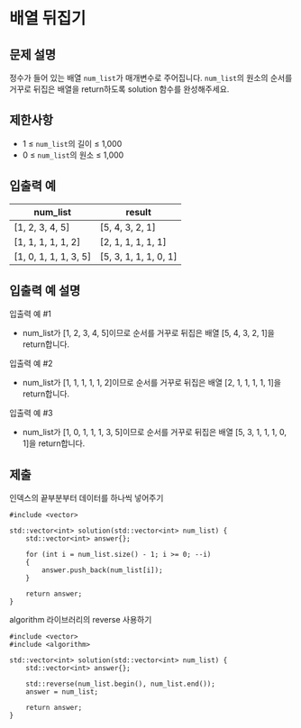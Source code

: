 # 배열 뒤집기

## 문제 설명

정수가 들어 있는 배열 `num_list`가 매개변수로 주어집니다. `num_list`의 원소의 순서를 거꾸로 뒤집은 배열을 return하도록 solution 함수를 완성해주세요.

## 제한사항

+ 1 ≤ `num_list`의 길이 ≤ 1,000
+ 0 ≤ `num_list`의 원소 ≤ 1,000

## 입출력 예

num_list|result
---|---
[1, 2, 3, 4, 5]|[5, 4, 3, 2, 1]
[1, 1, 1, 1, 1, 2]|[2, 1, 1, 1, 1, 1]
[1, 0, 1, 1, 1, 3, 5]|[5, 3, 1, 1, 1, 0, 1]

## 입출력 예 설명

입출력 예 #1

+ num_list가 [1, 2, 3, 4, 5]이므로 순서를 거꾸로 뒤집은 배열 [5, 4, 3, 2, 1]을 return합니다.

입출력 예 #2

+ num_list가 [1, 1, 1, 1, 1, 2]이므로 순서를 거꾸로 뒤집은 배열 [2, 1, 1, 1, 1, 1]을 return합니다.

입출력 예 #3

+ num_list가 [1, 0, 1, 1, 1, 3, 5]이므로 순서를 거꾸로 뒤집은 배열 [5, 3, 1, 1, 1, 0, 1]을 return합니다.

## 제출

인덱스의 끝부분부터 데이터를 하나씩 넣어주기
```
#include <vector>

std::vector<int> solution(std::vector<int> num_list) {
    std::vector<int> answer{};

    for (int i = num_list.size() - 1; i >= 0; --i)
    {
        answer.push_back(num_list[i]);
    }

    return answer;
}
```
algorithm 라이브러리의 reverse 사용하기
```
#include <vector>
#include <algorithm>

std::vector<int> solution(std::vector<int> num_list) {
    std::vector<int> answer{};

    std::reverse(num_list.begin(), num_list.end());
    answer = num_list;

    return answer;
}
```
